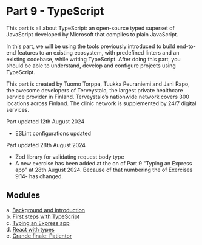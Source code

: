 # Part 9 - TypeScript

This part is all about TypeScript: an open-source typed superset of JavaScript developed by Microsoft that compiles to plain JavaScript.

In this part, we will be using the tools previously introduced to build end-to-end features to an existing ecosystem, with predefined linters and an existing codebase, while writing TypeScript. After doing this part, you should be able to understand, develop and configure projects using TypeScript.

This part is created by Tuomo Torppa, Tuukka Peuraniemi and Jani Rapo, the awesome developers of Terveystalo, the largest private healthcare service provider in Finland. Terveystalo’s nationwide network covers 300 locations across Finland. The clinic network is supplemented by 24/7 digital services.

Part updated 12th August 2024

- ESLint configurations updated

Part updated 28th August 2024

- Zod library for validating request body type
- A new exercise has been added at the on of Part 9 "Typing an Express app" at 28th August 2024. Because of that numbering the of Exercises 9.14- has changed.

## Modules

a. [Background and introduction](https://fullstackopen.com/en/part9/background_and_introduction)   
b. [First steps with TypeScript](https://fullstackopen.com/en/part9/first_steps_with_type_script)   
c. [Typing an Express app](https://fullstackopen.com/en/part9/typing_an_express_app)   
d. [React with types](https://fullstackopen.com/en/part9/react_with_types)   
e. [Grande finale: Patientor](https://fullstackopen.com/en/part9/grande_finale_patientor)
